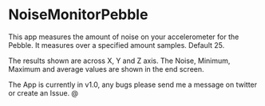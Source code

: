 # NoiseMonitorPebble
This app measures the amount of noise on your accelerometer for the Pebble. It measures over a specified amount samples. Default 25.

The results shown are across X, Y and Z axis. The Noise, Minimum, Maximum and average values are shown in the end screen.

The App is currently in v1.0, any bugs please send me a message on twitter or create an Issue. @
